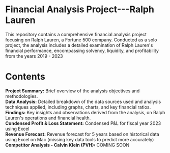 # Financial Analysis Project---Ralph Lauren</br>
This repository contains a comprehensive financial analysis project focusing on Ralph Lauren, a Fortune 500 company. Conducted as a solo project, the analysis includes a detailed examination of Ralph Lauren's financial performance, encompassing solvency, liquidity, and profitability from the years 2019 - 2023

# Contents</br>
**Project Summary:** Brief overview of the analysis objectives and methodologies.</br>
**Data Analysis:** Detailed breakdown of the data sources used and analysis techniques applied, including graphs, charts, and key financial ratios.</br>
**Findings:** Key insights and observations derived from the analysis, on Ralph Lauren's operations and financial health.</br>
**Condensed Profit & Loss Statement:** Condensed P&L for fiscal year 2023 using Excel</br>
**Revenue Forecast:** Revenue forecast for 5 years based on historical data using Excel on Mac (missing key data tools to predict more accurately)</br>
**Competitor Analysis - Calvin Klein (PVH):** COMING SOON</br>
